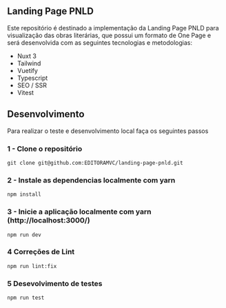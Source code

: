 ## Landing Page PNLD

Este repositório é destinado a implementação da Landing Page PNLD para visualização das obras literárias, que possui um formato de One Page e será desenvolvida com as seguintes tecnologias e metodologias:

- Nuxt 3
- Tailwind
- Vuetify
- Typescript
- SEO / SSR
- Vitest

## Desenvolvimento

Para realizar o teste e desenvolvimento local faça os seguintes passos

### 1 - Clone o repositório

```
git clone git@github.com:EDITORAMVC/landing-page-pnld.git
```

### 2 - Instale as dependencias localmente com yarn

```
npm install
```

### 3 - Inicie a aplicação localmente com yarn (http://localhost:3000/)

```
npm run dev
```

### 4 Correções de Lint

```
npm run lint:fix
```
### 5 Desevolvimento de testes

```
npm run test
```
